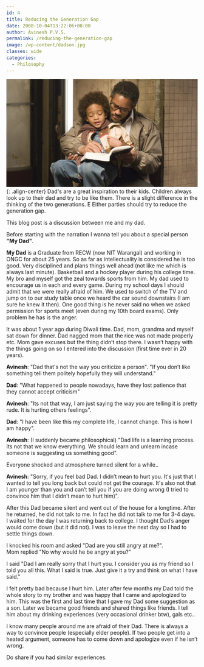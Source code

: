 ```yaml
---
id: 4
title: Reducing the Generation Gap
date: 2008-10-04T13:22:06+00:00
author: Avinesh P.V.S.
permalink: /reducing-the-generation-gap
image: /wp-content/dadson.jpg
classes: wide
categories:
  - Philosophy
---
```


![image-center](/wp-content/dad_son.jpg){: .align-center}
Dad's are a great inspiration to their kids. 
Children always look up to their dad and try to be like them. 
There is a slight difference in the thinking of the two generations. E
Either parties should try to reduce the generation gap.

This blog post is a discussion between me and my dad.  

Before starting with the narration I wanna tell you about a special person **"My Dad"**.

**My Dad** is a Graduate from RECW (now NIT Warangal) and working in ONGC for about 25 years. 
So as far as intellectuality is considered he is too good. 
Very disciplined and plans things well ahead (not like me which is always last minute).
Basketball and a hockey player during his college time. 
My bro and myself got the zeal towards sports from him. 
My dad used to encourage us in each and every game. 
During my school days I should admit that we were really afraid of him. 
We used to switch of the TV and jump on to our study table once we heard the car sound downstairs (I am sure he knew it then). 
One good thing is he never said no when we asked permission for sports meet (even during my 10th board exams). 
Only problem he has is the anger.

It was about 1 year ago during Diwali time. 
Dad, mom, grandma and myself sat down for dinner. 
Dad nagged mom that the rice was not made properly etc. 
Mom gave excuses but the thing didn’t stop there. 
I wasn’t happy with the things going on so I entered into the discussion (first time ever in 20 years).

**Avinesh**: "Dad that's not the way you criticize a person". 
"If you don’t like something tell them politely hopefully they will understand."

**Dad**: "What happened to people nowadays, have they lost patience that they cannot accept criticism"

**Avinesh**: "Its not that way, I am just saying the way you are telling it is pretty rude. 
It is hurting others feelings".

**Dad**: "I have been like this my complete life, I cannot change. This is how I am happy".

**Avinesh**: (I suddenly became philosophical) "Dad life is a learning process. 
Its not that we know everything. 
We should learn and unlearn incase someone is suggesting us something good".

Everyone shocked and atmosphere turned silent for a while..

**Avinesh**: "Sorry, if you feel bad Dad. 
I didn’t mean to hurt you. 
It's just that I wanted to tell you long back but could not get the courage. 
It's also not that I am younger than you and can’t tell you if you are doing wrong 
(I tried to convince him that I didn’t mean to hurt him)".

After this Dad became silent and went out of the house for a longtime. 
After he returned, he did not talk to me. 
In fact he did not talk to me for 3-4 days. 
I waited for the day I was returning back to college. 
I thought Dad’s anger would come down (but it did not).
I was to leave the next day so I had to settle things down. 

I knocked his room and asked "Dad are you still angry at me?".  
Mom replied "No why would he be angry at you?"

I said "Dad I am really sorry that I hurt you. 
I consider you as my friend so I told you all this. 
What I said is true. Just give it a try and think on what I have said."

I felt pretty bad because I hurt him. 
Later after few months my Dad told the whole story to my brother and was happy that I came and apologized to him. 
This was the first and last time that I gave my Dad some suggestion as a son. 
Later we became good friends and shared things like friends. 
I tell him about my drinking experiences (very occasional drinker btw), gals etc..

I know many people around me are afraid of their Dad.
There is always a way to convince people (especially elder people). 
If two people get into a heated argument, 
someone has to come down and apologize even if he isn’t wrong.

Do share if you had similar experiences.